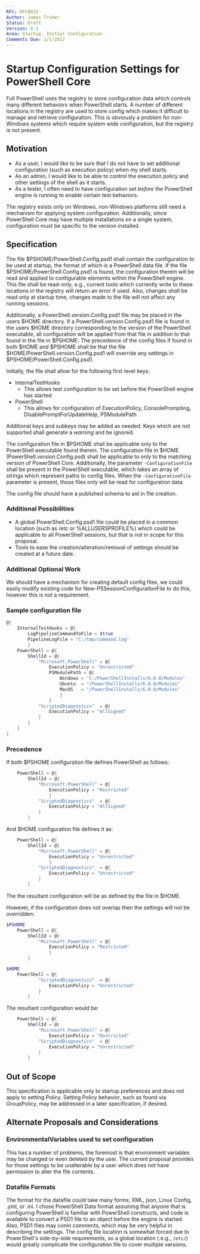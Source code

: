 ```yaml
---
RFC: RFC0015
Author: James Truher
Status: Draft
Version: 0.1
Area: Startup, Initial Configuration
Comments Due: 1/1/2017
---
```


# Startup Configuration Settings for PowerShell Core

Full PowerShell uses the registry to store configuration data which controls many different behaviors when PowerShell starts.
A number of different locations in the registry are used to store config which makes it difficult to manage and retrieve configuration.
This is obviously a problem for non-Windows systems which require system wide configuration, but the registry is not present.

## Motivation

* As a user, I would like to be sure that I do not have to set additional configuration (such as execution policy) when my shell starts.
* As an admin, I would like to be able to control the execution policy and other settings of the shell as it starts.
* As a tester, I often need to have configuration set _before_ the PowerShell engine is running to enable certain test behaviors.

The registry exists only on Windows, non-Windows platforms still need a mechanism for applying system configuration.
Additionally, since PowerShell Core may have multiple installations on a single system, configuration must be specific to the version installed.

## Specification

The file $PSHOME/PowerShell.Config.psd1 shall contain the configuration to be used at startup, the format of which is a PowerShell data file.
If the file $PSHOME/PowerShell.Config.psd1 is found, the configuration therein will be read and applied to configurable elements within the PowerShell engine.
This file shall be read-only, e.g., current tools which currently write to these locations in the registry will return an error if used.
Also, changes shall be read only at startup time, changes made to the file will not affect any running sessions.

Additionally, a PowerShell._version_.Config.psd1 file may be placed in the users $HOME directory.
If a PowerShell._version_.Config.psd1 file is found in the users $HOME directory corresponding to the version of the PowerShell executable, all configuration will be applied from that file in addition to that found in the file in $PSHOME.
The precedence of the config files if found in both $HOME and $PSHOME shall be that the file $HOME/PowerShell._version_.Config.psd1 will override any settings in $PSHOME/PowerShell.Config.psd1.

Initially, the file shall allow for the following first level keys:

* InternalTestHooks
    * This allows test configuration to be set before the PowerShell engine has started
* PowerShell
    * This allows for configuration of ExecutionPolicy, ConsolePrompting, DisablePromptForUpdateHelp, PSModulePath

Additional keys and subkeys may be added as needed.
Keys which are not supported shall generate a _warning_ and be ignored.

The configuration file in $PSHOME shall be applicable only to the PowerShell executable found therein.
The configuration file in $HOME (PowerShell._version_.Config.psd) shall be applicable to only to the matching version of PowerShell Core.
Additionally, the parameter `-ConfigurationFile` shall be present in the PowerShell executable, which takes an array of strings which represent paths to config files.
When the `-ConfigurationFile` parameter is present, those files only will be read for configuration data.

The config file should have a published schema to aid in file creation.

### Additional Possibilities
* A global PowerShell.Config.psd1 file could be placed in a common location (such as /etc or %ALLUSERSPROFILE%) which could be applicable to all PowerShell sessions, but that is not in scope for this proposal.
* Tools to ease the creation/alteration/removal of settings should be created at a future date.

### Additional Optional Work
We should have a mechanism for creating default config files, we could easily modify existing code for New-PSSessionConfiguraitonFile to do this, however this is not a requirement.

### Sample configuration file
```powershell
@{
    InternalTestHooks = @{
        LogPipelineCommandToFile = $true
        PipelineLogFile = "C:/tmp/command.log"
        }
    PowerShell = @{
        ShellId = @{ 
            "Microsoft.PowerShell" = @{
                ExecutionPolicy = "Unrestricted"
                PSModulePath = @{
                    Windows = "C:/PowerShellInstalls/6.0.0/Modules"
                    Ubuntu  = "/PowerShellInstalls/6.0.0/Modules"
                    MacOS   = "/PowerShellInstalls/6.0.0/Modules"
                    }
                }
            "ScriptedDiagnostics"  = @{
                ExecutionPolicy = "AllSigned"
            }
        }
    }
}
```

### Precedence

If both $PSHOME configuration file defines PowerShell as follows:
```powershell
    PowerShell = @{
        ShellId = @{ 
            "Microsoft.PowerShell" = @{
                ExecutionPolicy = "Restricted"
                }
            "ScriptedDiagnostics"  = @{
                ExecutionPolicy = "AllSigned"
            }
        }
```
And $HOME configuration file defines it as:
```powershell
    PowerShell = @{
        ShellId = @{ 
            "Microsoft.PowerShell" = @{
                ExecutionPolicy = "Unrestricted"
                }
            "ScriptedDiagnostics"  = @{
                ExecutionPolicy = "Unrestricted"
            }
        }
```
The the resultant configuration will be as defined by the file in $HOME.

However, if the configuration does not overlap then the settings will not be overridden:

```powershell
$PSHOME
    PowerShell = @{
        ShellId = @{ 
            "Microsoft.PowerShell" = @{
                ExecutionPolicy = "Restricted"
                }
        }

$HOME
    PowerShell = @{
            "ScriptedDiagnostics"  = @{
                ExecutionPolicy = "Unrestricted"
            }
        }
```
The resultant configuration would be:
```powershell
    PowerShell = @{
        ShellId = @{ 
            "Microsoft.PowerShell" = @{
                ExecutionPolicy = "Restricted"
            "ScriptedDiagnostics"  = @{
                ExecutionPolicy = "Unrestricted"
            }
        }
```


## Out of Scope
This specification is applicable only to startup preferences and does not apply to setting Policy.
Setting Policy behavior, such as found via GroupPolicy, may be addressed in a later specification, if desired.

## Alternate Proposals and Considerations

### EnvironmentalVariables used to set configuration
This has a number of problems, the foremost is that environment variables may be changed or even deleted by the user.
The current proposal provides for those settings to be unalterable by a user which does not have permission to alter the file contents.

### Datafile Formats
The format for the datafile could take many forms; XML, json, Linux Config, .yml, or .ini.
I chose PowerShell Data format assuming that anyone that is configuring PowerShell is familiar with PowerShell constructs, and code is available to convert a PSD1 file to an object before the engine is started.
Also, PSD1 files may conin comments, which may be very helpful in describing the settings.
The config file location is somewhat forced due to PowerShell's side-by-side requirements, so a global location (.e.g., `/etc/`) would greatly complicate the configuration file to cover multiple versions.

